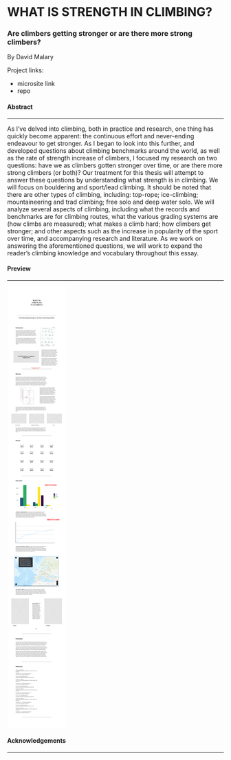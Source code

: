 # WHAT IS STRENGTH IN CLIMBING?

### Are climbers getting stronger or are there more strong climbers?


By David Malary 

Project links: 
- microsite link 
- repo

#### Abstract
------
As I’ve delved into climbing, both in practice and research, one thing has quickly become apparent: the continuous effort and never-ending endeavour to get stronger. As I began to look into this further, and developed questions about climbing benchmarks around the world, as well as the rate of strength increase of climbers, I focused my research on two questions: have we as climbers gotten stronger over time, or are there more strong climbers (or both)? Our treatment for this thesis will attempt to answer these questions by understanding what strength is in climbing. We will focus on bouldering and sport/lead climbing. It should be noted that there are other types of climbing, including: top-rope; ice-climbing; mountaineering and trad climbing; free solo and deep water solo. We will analyze several aspects of climbing, including what the records and benchmarks are for climbing routes, what the various grading systems are (how climbs are measured); what makes a climb hard; how climbers get stronger; and other aspects such as the increase in popularity of the sport over time, and accompanying research and literature. As we work on answering the aforementioned questions, we will work to expand the reader’s climbing knowledge and vocabulary throughout this essay.


#### Preview
------
![](preview.png)

#### Acknowledgements
------